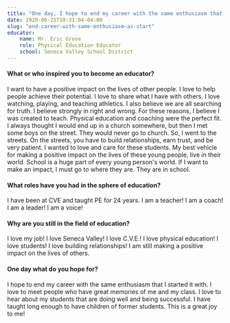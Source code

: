 ```yaml
---
title: "One day, I hope to end my career with the same enthusiasm that I started it with"
date: 2020-06-25T18:31:04-04:00
slug: "end-career-with-same-enthusiasm-as-start"
educator:
    name: Mr. Eric Grove
    role: Physical Education Educator
    school: Seneca Valley School District
---
```


#### What or who inspired you to become an educator?

I want to have a positive impact on the lives of other people. I love to help people achieve their potential. I love to share what I have with others. I love watching, playing, and teaching athletics. I also believe we are all searching for truth. I believe strongly in right and wrong. For these reasons, I believe I was created to teach. Physical education and coaching were the perfect fit. I always thought I would end up in a church somewhere, but then I met some boys on the street. They would never go to church. So, I went to the streets. On the streets, you have to build relationships, earn trust, and be very patient. I wanted to love and care for these students. My best vehicle for making a positive impact on the lives of these young people, live in their world. School is a huge part of every young person's world. If I want to make an impact, I must go to where they are. They are in school.

#### What roles have you had in the sphere of education?

I have been at CVE and taught PE for 24 years. I am a teacher! I am a coach! I am a leader! I am a voice!

#### Why are you still in the field of education?

I love my job! I love Seneca Valley! I love C.V.E.! I love physical education! I love students! I love building relationships! I am still making a positive impact on the lives of others.

#### One day what do you hope for?

I hope to end my career with the same enthusiasm that I started it with. I love to meet people who have great memories of me and my class. I love to hear about my students that are doing well and being successful. I have taught long enough to have children of former students. This is a great joy to me!
